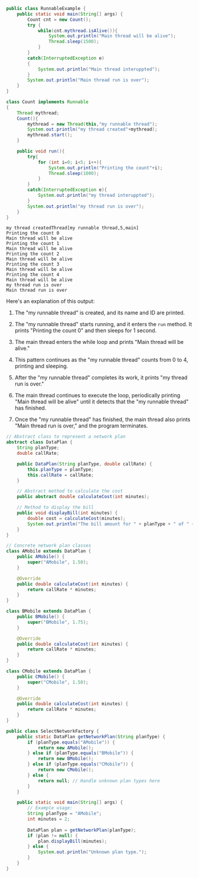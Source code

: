 ```java
public class RunnableExample {
    public static void main(String[] args) {
        Count cnt = new Count();
        try {
            while(cnt.mythread.isAlive()){
                System.out.println("Main thread will be alive");
                Thread.sleep(1500);
            }
        }
        catch(InterruptedException e)
        {
            System.out.println("Main thread interuppted");
        }
        System.out.println("Main thread run is over");
    }
}

class Count implements Runnable
{
    Thread mythread;
    Count(){
        mythread = new Thread(this,"my runnable thread");
        System.out.println("my thread created"+mythread);
        mythread.start();
    }

    public void run(){
        try{
            for (int i=0; i<5; i++){
                System.out.println("Printing the count"+i);
                Thread.sleep(1000);
            }
        }
        catch(InterruptedException e){
            System.out.println("my thread interuppted");
        }
        System.out.println("my thread run is over");
    }
}

```
```
my thread createdThread[my runnable thread,5,main]
Printing the count 0
Main thread will be alive
Printing the count 1
Main thread will be alive
Printing the count 2
Main thread will be alive
Printing the count 3
Main thread will be alive
Printing the count 4
Main thread will be alive
my thread run is over
Main thread run is over
```

Here's an explanation of this output:

1. The "my runnable thread" is created, and its name and ID are printed.
    
2. The "my runnable thread" starts running, and it enters the `run` method. It prints "Printing the count 0" and then sleeps for 1 second.
    
3. The main thread enters the while loop and prints "Main thread will be alive."
    
4. This pattern continues as the "my runnable thread" counts from 0 to 4, printing and sleeping.
    
5. After the "my runnable thread" completes its work, it prints "my thread run is over."
    
6. The main thread continues to execute the loop, periodically printing "Main thread will be alive" until it detects that the "my runnable thread" has finished.
    
7. Once the "my runnable thread" has finished, the main thread also prints "Main thread run is over," and the program terminates.


```java
// Abstract class to represent a network plan
abstract class DataPlan {
    String planType;
    double callRate;

    public DataPlan(String planType, double callRate) {
        this.planType = planType;
        this.callRate = callRate;
    }

    // Abstract method to calculate the cost
    public abstract double calculateCost(int minutes);

    // Method to display the bill
    public void displayBill(int minutes) {
        double cost = calculateCost(minutes);
        System.out.println("The bill amount for " + planType + " of " + minutes + " units is: Rs. " + cost);
    }
}

// Concrete network plan classes
class AMobile extends DataPlan {
    public AMobile() {
        super("AMobile", 1.50);
    }

    @Override
    public double calculateCost(int minutes) {
        return callRate * minutes;
    }
}

class BMobile extends DataPlan {
    public BMobile() {
        super("BMobile", 1.75);
    }

    @Override
    public double calculateCost(int minutes) {
        return callRate * minutes;
    }
}

class CMobile extends DataPlan {
    public CMobile() {
        super("CMobile", 1.50);
    }

    @Override
    public double calculateCost(int minutes) {
        return callRate * minutes;
    }
}

public class SelectNetworkFactory {
    public static DataPlan getNetworkPlan(String planType) {
        if (planType.equals("AMobile")) {
            return new AMobile();
        } else if (planType.equals("BMobile")) {
            return new BMobile();
        } else if (planType.equals("CMobile")) {
            return new CMobile();
        } else {
            return null; // Handle unknown plan types here
        }
    }

    public static void main(String[] args) {
        // Example usage:
        String planType = "AMobile";
        int minutes = 2;
        
        DataPlan plan = getNetworkPlan(planType);
        if (plan != null) {
            plan.displayBill(minutes);
        } else {
            System.out.println("Unknown plan type.");
        }
    }
}
```
